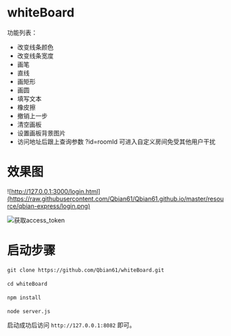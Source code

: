 # whiteBoard

功能列表：

- 改变线条颜色
- 改变线条宽度
- 画笔
- 直线
- 画矩形
- 画圆
- 填写文本
- 橡皮擦
- 撤销上一步
- 清空画板
- 设置画板背景图片
- 访问地址后跟上查询参数 ?id=roomId 可进入自定义房间免受其他用户干扰

# 效果图

![http://127.0.0.1:3000/login.html](https://raw.githubusercontent.com/Qbian61/Qbian61.github.io/master/resource/qbian-express/login.png)

![获取access_token](./img/share-wechat/获取access_token.jpeg)

# 启动步骤

```
git clone https://github.com/Qbian61/whiteBoard.git

cd whiteBoard

npm install

node server.js
```

启动成功后访问 ```http://127.0.0.1:8082``` 即可。
